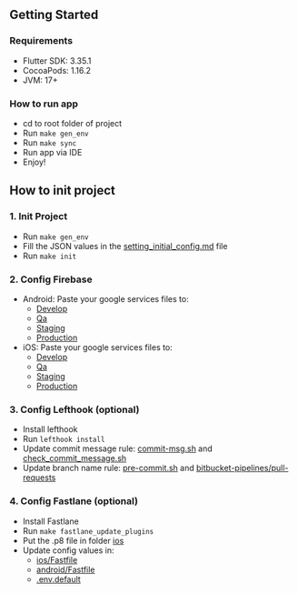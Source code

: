 ## Getting Started

### Requirements

- Flutter SDK: 3.35.1
- CocoaPods: 1.16.2
- JVM: 17+

### How to run app

- cd to root folder of project
- Run `make gen_env`
- Run `make sync`
- Run app via IDE
- Enjoy!

## How to init project

### 1. Init Project
- Run `make gen_env`
- Fill the JSON values in the [setting_initial_config.md](setting_initial_config.md) file
- Run `make init`

### 2. Config Firebase

- Android: Paste your google services files to:
    - [Develop](android/app/src/develop)
    - [Qa](android/app/src/qa)
    - [Staging](android/app/src/staging)
    - [Production](android/app/src/production)
- iOS: Paste your google services files to:
    - [Develop](ios/config/develop)
    - [Qa](ios/config/qa)
    - [Staging](ios/config/staging)
    - [Production](ios/config/production)

### 3. Config Lefthook (optional)

- Install lefthook
- Run `lefthook install`
- Update commit message rule: [commit-msg.sh](.lefthook/commit-msg/commit-msg.sh) and [check_commit_message.sh](tools/check_commit_message.sh)
- Update branch name rule: [pre-commit.sh](.lefthook/pre-commit/pre-commit.sh) and [bitbucket-pipelines/pull-requests](bitbucket-pipelines.yml)

### 4. Config Fastlane (optional)
- Install Fastlane
- Run `make fastlane_update_plugins`
- Put the .p8 file in folder [ios](ios)
- Update config values in:
  - [ios/Fastfile](ios/fastlane/Fastfile)
  - [android/Fastfile](android/fastlane/Fastfile)
  - [.env.default](.env.default)
